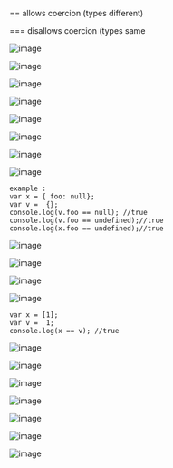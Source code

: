 
== allows coercion (types different) 

=== disallows coercion (types same

![image](https://github.com/alaa-abuhani/Mastering-JavaScript-in-20Days/assets/65255601/eca6822f-65ee-4eac-8512-6160295bc8f4)


![image](https://github.com/alaa-abuhani/Mastering-JavaScript-in-20Days/assets/65255601/d546009f-80a7-498f-b76c-c7433a2c8d3f)


![image](https://github.com/alaa-abuhani/Mastering-JavaScript-in-20Days/assets/65255601/bfcd645f-bfcb-4350-8e6e-9df200555c3b)


![image](https://github.com/alaa-abuhani/Mastering-JavaScript-in-20Days/assets/65255601/a2afe993-f8be-467c-b040-1104d3c125e8)


![image](https://github.com/alaa-abuhani/Mastering-JavaScript-in-20Days/assets/65255601/2dc26a5c-a610-41ef-bf86-a947bde57e78)


![image](https://github.com/alaa-abuhani/Mastering-JavaScript-in-20Days/assets/65255601/1ccf5817-0ccf-4679-912d-6975422ab1c3)


![image](https://github.com/alaa-abuhani/Mastering-JavaScript-in-20Days/assets/65255601/12e1785b-98aa-4530-8f55-c7389a3dbff0)


![image](https://github.com/alaa-abuhani/Mastering-JavaScript-in-20Days/assets/65255601/1ff9ef87-7760-4eb4-961d-6f3944e2beda)
```
example :
var x = { foo: null};
var v =  {};
console.log(v.foo == null); //true
console.log(v.foo == undefined);//true
console.log(x.foo == undefined);//true

```

![image](https://github.com/alaa-abuhani/Mastering-JavaScript-in-20Days/assets/65255601/4ca04a8b-009d-45ed-82cc-6671e1155173)



![image](https://github.com/alaa-abuhani/Mastering-JavaScript-in-20Days/assets/65255601/ea56178e-d4b3-4a3c-819b-aa7b35f2ae63)


![image](https://github.com/alaa-abuhani/Mastering-JavaScript-in-20Days/assets/65255601/cee6eaea-6584-46b1-9efb-95b44a971799)



![image](https://github.com/alaa-abuhani/Mastering-JavaScript-in-20Days/assets/65255601/54ac0522-24bd-40d5-a433-5a67f8571ac1)



```
var x = [1];
var v =  1;
console.log(x == v); //true
```
![image](https://github.com/alaa-abuhani/Mastering-JavaScript-in-20Days/assets/65255601/554e144c-c761-423d-8568-52afda4e60ae)


![image](https://github.com/alaa-abuhani/Mastering-JavaScript-in-20Days/assets/65255601/4a4d2ba9-3f54-4bed-83a2-383d204af9d5)



![image](https://github.com/alaa-abuhani/Mastering-JavaScript-in-20Days/assets/65255601/2e504c7d-b864-426d-a01b-879bb78e3847)





![image](https://github.com/alaa-abuhani/Mastering-JavaScript-in-20Days/assets/65255601/65e4162b-65bf-4537-a130-f7f87ea647b8)


![image](https://github.com/alaa-abuhani/Mastering-JavaScript-in-20Days/assets/65255601/0e3086ca-b180-4f75-be1f-4f8588fcbfcf)


![image](https://github.com/alaa-abuhani/Mastering-JavaScript-in-20Days/assets/65255601/d6f64341-e10b-4754-959e-25ac5799959b)



![image](https://github.com/alaa-abuhani/Mastering-JavaScript-in-20Days/assets/65255601/9b1b0dac-4281-438f-baa8-82eacb323479)









